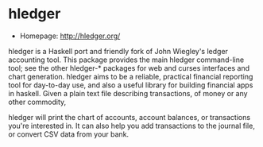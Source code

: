 # hledger

* Homepage: http://hledger.org/

hledger is a Haskell port and friendly fork of John Wiegley's ledger
 accounting tool. This package provides the main hledger command-line tool;
 see the other hledger-* packages for web and curses interfaces and chart
 generation. hledger aims to be a reliable, practical financial reporting
 tool for day-to-day use, and also a useful library for building financial
 apps in haskell. Given a plain text file describing transactions, of money
 or any other commodity,

 hledger will print the chart of accounts, account balances, or
 transactions you're interested in. It can also help you add transactions
 to the journal file, or convert CSV data from your bank.
